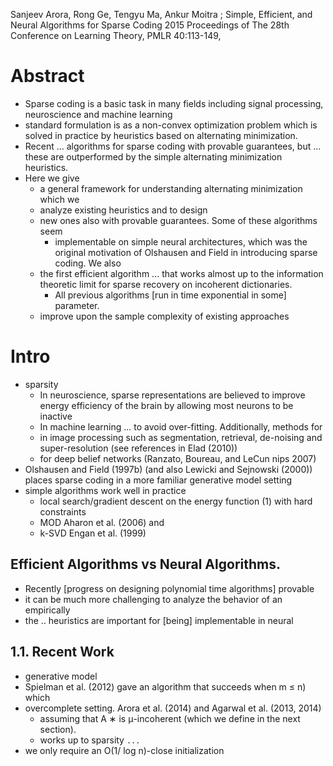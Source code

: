 Sanjeev Arora, Rong Ge, Tengyu Ma, Ankur Moitra ;
Simple, Efficient, and Neural Algorithms for Sparse Coding
2015 Proceedings of The 28th Conference on Learning Theory, PMLR 40:113-149,

# Abstract

* Sparse coding is a basic task in many fields including signal processing,
  neuroscience and machine learning
* standard formulation is as a non-convex optimization problem which is solved
  in practice by heuristics based on alternating minimization. 
* Recent ... algorithms for sparse coding with provable guarantees, but
  ... these are outperformed by the simple alternating minimization heuristics.
* Here we give 
  * a general framework for understanding alternating minimization which we
  * analyze existing heuristics and to design 
  * new ones also with provable guarantees.  Some of these algorithms seem
    * implementable on simple neural architectures, which was the original
      motivation of Olshausen and Field in introducing sparse coding. We also
  * the first efficient algorithm ... that works almost up to the
    information theoretic limit for sparse recovery on incoherent dictionaries.
    * All previous algorithms [run in time exponential in some] parameter.
  * improve upon the sample complexity of existing approaches

# Intro

* sparsity
  * In neuroscience, sparse representations are believed to improve energy
    efficiency of the brain by allowing most neurons to be inactive 
  * In machine learning ... to avoid over-fitting. Additionally, methods for 
  * in image processing such as segmentation, retrieval, de-noising and
    super-resolution (see references in Elad (2010))
  * for deep belief networks (Ranzato, Boureau, and LeCun nips 2007)
* Olshausen and Field (1997b) (and also Lewicki and Sejnowski (2000)) places
  sparse coding in a more familiar generative model setting
* simple algorithms work well in practice 
  * local search/gradient descent on the energy function (1) with hard
    constraints 
  * MOD Aharon et al.  (2006) and 
  * k-SVD Engan et al. (1999)

## Efficient Algorithms vs Neural Algorithms. 

* Recently [progress on designing polynomial time algorithms] provable
* it can be much more challenging to analyze the behavior of an empirically
* the .. heuristics are important for [being] implementable in neural

## 1.1. Recent Work

* generative model
* Spielman et al. (2012) gave an algorithm that succeeds when m ≤ n) which
* overcomplete setting. Arora et al. (2014) and Agarwal et al. (2013, 2014)
  * assuming that A ∗ is μ-incoherent (which we define in the next section).
  * works up to sparsity `...`
* we only require an O(1/ log n)-close initialization 
